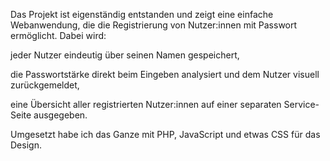 Das Projekt ist eigenständig entstanden und zeigt eine einfache Webanwendung, die die Registrierung von Nutzer:innen mit Passwort ermöglicht. Dabei wird:

jeder Nutzer eindeutig über seinen Namen gespeichert,

die Passwortstärke direkt beim Eingeben analysiert und dem Nutzer visuell zurückgemeldet,

eine Übersicht aller registrierten Nutzer:innen auf einer separaten Service-Seite ausgegeben.

Umgesetzt habe ich das Ganze mit PHP, JavaScript und etwas CSS für das Design.
